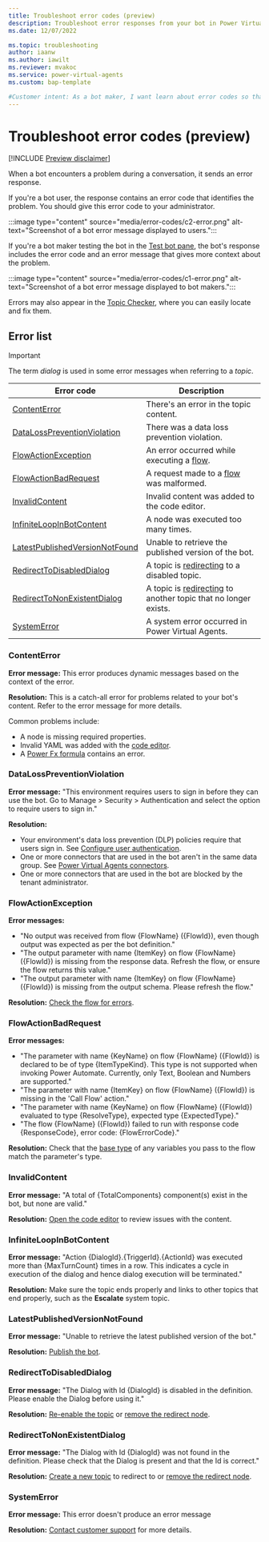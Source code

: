 ```yaml
---
title: Troubleshoot error codes (preview)
description: Troubleshoot error responses from your bot in Power Virtual Agents preview.
ms.date: 12/07/2022

ms.topic: troubleshooting
author: iaanw
ms.author: iawilt
ms.reviewer: mvakoc
ms.service: power-virtual-agents
ms.custom: bap-template

#Customer intent: As a bot maker, I want learn about error codes so that I can resolve issues with my bots.
---
```


# Troubleshoot error codes (preview)

[!INCLUDE [Preview disclaimer](includes/public-preview-disclaimer.md)]

When a bot encounters a problem during a conversation, it sends an error response.

If you're a bot user, the response contains an error code that identifies the problem. You should give this error code to your administrator.

:::image type="content" source="media/error-codes/c2-error.png" alt-text="Screenshot of a bot error message displayed to users.":::

If you're a bot maker testing the bot in the [Test bot pane](authoring-test-bot.md), the bot's response includes the error code and an error message that gives more context about the problem.

:::image type="content" source="media/error-codes/c1-error.png" alt-text="Screenshot of a bot error message displayed to bot makers.":::

Errors may also appear in the [Topic Checker](authoring-topic-status.md#topic-errors), where you can easily locate and fix them.

## Error list

> [!IMPORTANT]
> The term _dialog_ is used in some error messages when referring to a _topic_.

<!-- table best viewed and edited without word wrap -->

| Error code                                                        | Description                                                         |
| ----------------------------------------------------------------- | ------------------------------------------------------------------- |
| [ContentError](#contenterror)                                     | There's an error in the topic content.                              |
| [DataLossPreventionViolation](#datalosspreventionviolation)       | There was a data loss prevention violation.                         |
| [FlowActionException](#flowactionexception)                       | An error occurred while executing a [flow][2].                      |
| [FlowActionBadRequest](#flowactionbadrequest)                     | A request made to a [flow][2] was malformed.                        |
| [InvalidContent](#invalidcontent)                                 | Invalid content was added to the code editor.                       |
| [InfiniteLoopInBotContent](#infiniteloopinbotcontent)             | A node was executed too many times.                                 |
| [LatestPublishedVersionNotFound](#latestpublishedversionnotfound) | Unable to retrieve the published version of the bot.                |
| [RedirectToDisabledDialog](#redirecttodisableddialog)             | A topic is [redirecting][1] to a disabled topic.                    |
| [RedirectToNonExistentDialog](#redirecttononexistentdialog)       | A topic is [redirecting][1] to another topic that no longer exists. |
| [SystemError](#systemerror)                                       | A system error occurred in Power Virtual Agents.                    |

[1]: authoring-topic-management.md#redirect-to-another-topic
[2]: advanced-flow.md

### ContentError

**Error message:** This error produces dynamic messages based on the context of the error.

**Resolution:** This is a catch-all error for problems related to your bot's content. Refer to the error message for more details.

Common problems include:

- A node is missing required properties.
- Invalid YAML was added with the [code editor](authoring-create-edit-topics.md).
- A [Power Fx formula](advanced-power-fx.md) contains an error.

### DataLossPreventionViolation

<!-- NOTE: this error message is wrong, as the UI has been changed from "Manage" to "Settings". Keeping it for now since it's what the product shows users. -->
**Error message:** "This environment requires users to sign in before they can use the bot. Go to Manage > Security > Authentication and select the option to require users to sign in."

**Resolution:**

- Your environment's data loss prevention (DLP) policies require that users sign in. See [Configure user authentication](advanced-user-authentication.md#add-user-authentication-with-the-sign-in-system-topic).
- One or more connectors that are used in the bot aren't in the same data group. See [Power Virtual Agents connectors](../admin-data-loss-prevention.md#power-virtual-agents-connectors).
- One or more connectors that are used in the bot are blocked by the tenant administrator.

### FlowActionException

**Error messages:**

- "No output was received from flow {FlowName} ({FlowId}), even though output was expected as per the bot definition."
- "The output parameter with name {ItemKey} on flow {FlowName} ({FlowId}) is missing from the response data. Refresh the flow, or ensure the flow returns this value."
- "The output parameter with name {ItemKey} on flow {FlowName} ({FlowId}) is missing from the output schema. Please refresh the flow."

**Resolution:** [Check the flow for errors](/power-automate/error-checker).

### FlowActionBadRequest

**Error messages:**

- "The parameter with name {KeyName} on flow {FlowName} ({FlowId}) is declared to be of type {ItemTypeKind}. This type is not supported when invoking Power Automate. Currently, only Text, Boolean and Numbers are supported."
- "The parameter with name {ItemKey} on flow {FlowName} ({FlowId}) is missing in the 'Call Flow' action."
- "The parameter with name {KeyName} on flow {FlowName} ({FlowId}) evaluated to type {ResolveType}, expected type {ExpectedType}."
- "The flow {FlowName} ({FlowId}) failed to run with response code {ResponseCode}, error code: {FlowErrorCode}."

**Resolution:** Check that the [base type](authoring-variables.md#variable-types) of any variables you pass to the flow match the parameter's type.

### InvalidContent

**Error message:** "A total of {TotalComponents} component(s) exist in the bot, but none are valid."

**Resolution:** [Open the code editor](authoring-create-edit-topics.md) to review issues with the content.

### InfiniteLoopInBotContent

**Error message:** "Action {DialogId}.{TriggerId}.{ActionId} was executed more than {MaxTurnCount} times in a row. This indicates a cycle in execution of the dialog and hence dialog execution will be terminated."

**Resolution:** Make sure the topic ends properly and links to other topics that end properly, such as the **Escalate** system topic.

### LatestPublishedVersionNotFound

**Error message:** "Unable to retrieve the latest published version of the bot."

**Resolution:** [Publish the bot](publication-fundamentals-publish-channels.md).  

### RedirectToDisabledDialog

**Error message:** "The Dialog with Id {DialogId} is disabled in the definition. Please enable the Dialog before using it."

**Resolution:** [Re-enable the topic](authoring-topic-status.md#topic-status) or [remove the redirect node](authoring-create-edit-topics.md#delete-a-node).  

### RedirectToNonExistentDialog

**Error message:** "The Dialog with Id {DialogId} was not found in the definition. Please check that the Dialog is present and that the Id is correct."

**Resolution:** [Create a new topic](authoring-create-edit-topics.md#create-a-topic) to redirect to or [remove the redirect node](authoring-create-edit-topics.md#delete-a-node).

### SystemError

**Error message:** This error doesn't produce an error message

**Resolution:** [Contact customer support](../fundamentals-support.md) for more details.

